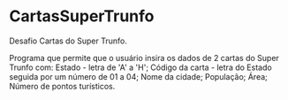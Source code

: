 # CartasSuperTrunfo

Desafio Cartas do Super Trunfo.

Programa que permite que o usuário insira os dados de 2 cartas do Super Trunfo com:
  Estado - letra de 'A' a 'H';
  Código da carta - letra do Estado seguida por um número de 01 a 04;
  Nome da cidade;
  População;
  Área;
  Número de pontos turísticos.
